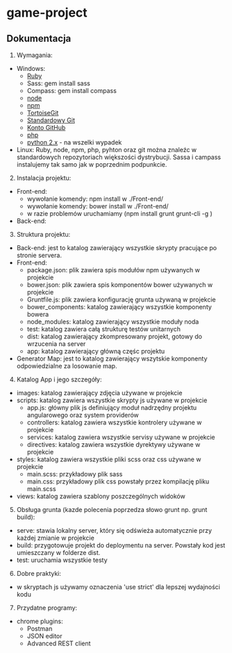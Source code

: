 # game-project

## Dokumentacja

1. Wymagania:
 - Windows:
	- [Ruby](http://dl.bintray.com/oneclick/rubyinstaller/rubyinstaller-2.2.3.exe) 
	- Sass: gem install sass
	- Compass: gem install compass
	- [node](https://nodejs.org/dist/v4.2.1/node-v4.2.1-x64.msi)
	- [npm](https://www.npmjs.com/)
	- [TortoiseGit](https://tortoisegit.org/download/) 
	- [Standardowy Git](https://git-scm.com/download/win)
	- [Konto GitHub](https://github.com/)
	- [php](http://windows.php.net//downloads/releases/php-5.6.15-Win32-VC11-x86.zip)
	- [python 2.x](https://www.python.org/ftp/python/2.7.10/python-2.7.10.msi) - na wszelki wypadek
 - Linux:
    Ruby, node, npm, php, pyhton oraz git można znaleźc w standardowych repozytoriach większości dystrybucji.
    Sassa i campass instalujemy tak samo jak w poprzednim podpunkcie.

2. Instalacja projektu:
 - Front-end:
 	- wywołanie komendy: npm install w ./Front-end/
 	- wywołanie komendy: bower install w ./Front-end/
 	- w razie problemów uruchamiamy (npm install grunt grunt-cli -g )
 - Back-end:
3. Struktura projektu:
 - Back-end: jest to katalog zawierający wszystkie skrypty pracujące po stronie servera.
 - Front-end:
	- package.json: plik zawiera spis modułów npm używanych w projekcie  
	- bower.json: plik zawiera spis komponentów bower używanych w projekcie
	- Gruntfile.js: plik zawiera konfigurację grunta używaną w projekcie
	- bower_components: katalog zawierający wszystkie komponenty bowera
	- node_modules: katalog zawierający wszystkie moduły noda
	- test: katalog zawiera całą strukturę testów unitarnych
	- dist: katalog zawierający zkompresowany projekt, gotowy do wrzucenia na server
	- app: katalog zawierający główną częśc projektu
 - Generator Map: jest to katalog zawierający wszytskie komponenty odpowiedzialne za losowanie map.

4. Katalog App i jego szczegóły:
 - images: katalog zawierający zdjęcia używane w projekcie
 - scripts: katalog zawiera wszystkie skrypty js używane w projekcie
	- app.js: główny plik js definiujący moduł nadrzędny projektu angularowego oraz system providerów
	- controllers: katalog zawiera wszystkie kontrolery używane w projekcie
	- services: katalog zawiera wszystkie servisy używane w projekcie
	- directives: katalog zawiera wszystkie dyrektywy używane w projekcie
 - styles: katalog zawiera wszystkie pliki scss oraz css używane w projekcie
	- main.scss: przykładowy plik sass
	- main.css: przykładowy plik css powstały przez kompilację pliku main.scss
 - views: katalog zawiera szablony poszczególnych widoków

5. Obsługa grunta (kazde polecenia poprzedza słowo grunt np. grunt build):
 - serve: stawia lokalny server, który się odświeża automatycznie przy każdej zmianie w projekcie
 - build: przygotowuje projekt do deploymentu na server. Powstały kod jest umieszczany w folderze dist.
 - test: uruchamia wszystkie testy

6. Dobre praktyki:
 - w skryptach js używamy oznaczenia 'use strict' dla lepszej wydajności kodu

7. Przydatne programy:
 - chrome plugins:
 	- Postman
 	- JSON editor
 	- Advanced REST client